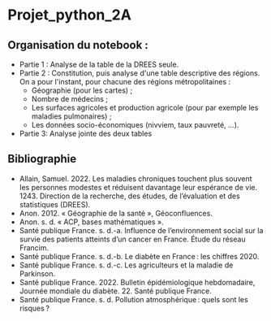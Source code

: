 # Projet_python_2A

## Organisation du notebook :

- Partie 1 : Analyse de la table de la DREES seule.
- Partie 2 : Constitution, puis analyse d'une table descriptive des régions. On a pour l'instant, pour chacune des régions métropolitaines :
  - Géographie (pour les cartes) ;
  - Nombre de médecins ;
  - Les surfaces agricoles et production agricole (pour par exemple les maladies pulmonaires) ;
  - Les données socio-économiques (nivviem, taux pauvreté, ...).
- Partie 3: Analyse jointe des deux tables

## Bibliographie

- Allain, Samuel. 2022. Les maladies chroniques touchent plus souvent les personnes modestes et réduisent davantage leur espérance de vie. 1243. Direction de la recherche, des études, de l’évaluation et des statistiques (DREES).
- Anon. 2012. « Géographie de la santé », Géoconfluences.
- Anon. s. d. « ACP, bases mathématiques ». 
- Santé publique France. s. d.-a. Influence de l’environnement social sur la survie des patients atteints d’un cancer en France. Étude du réseau Francim.
- Santé publique France. s. d.-b. Le diabète en France : les chiffres 2020.
- Santé publique France. s. d.-c. Les agriculteurs et la maladie de Parkinson.
- Santé publique France. 2022. Bulletin épidémiologique hebdomadaire, Journée mondiale du diabète. 22. Santé publique France.
- Santé publique France. s. d. Pollution atmosphérique : quels sont les risques ?


